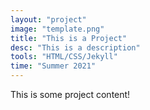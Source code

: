 ```yaml
---
layout: "project"
image: "template.png"
title: "This is a Project"
desc: "This is a description"
tools: "HTML/CSS/Jekyll"
time: "Summer 2021"
---
```

This is some project content!
